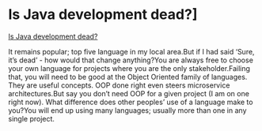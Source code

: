 # Is Java development dead?]

[Is Java development dead?](https://www.quora.com/Is-Java-development-dead)

It remains popular; top five language in my local area.But if I had said ‘Sure, it’s dead’ - how would that change anything?You are always free to choose your own language for projects where you are the only stakeholder.Failing that, you will need to be good at the Object Oriented family of languages. They are useful concepts. OOP done right even steers microservice architectures.But say you don’t need OOP for a given project (I am on one right now). What difference does other peoples’ use of a language make to you?You will end up using many languages; usually more than one in any single project.